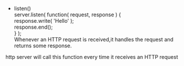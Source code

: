 * listen()  
        server.listen( function( request, response ) {    
            response.write( 'Hello' );   
            response.end();      
        } );   
Whenever an HTTP request is received,it handles the request and returns some response.            

http server will call this function every time it receives an HTTP request
